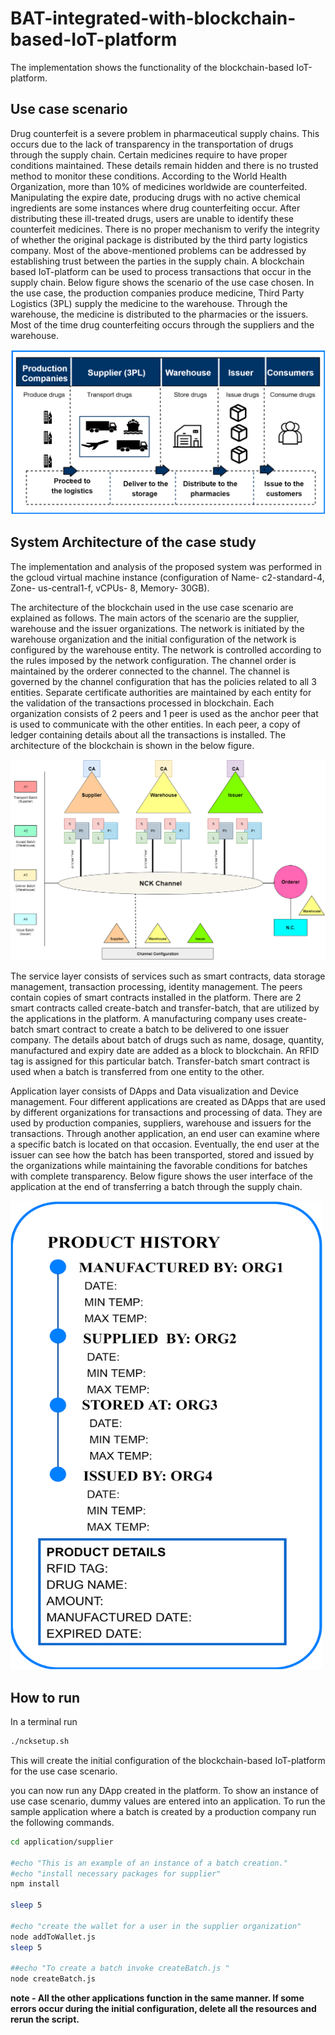 
# BAT-integrated-with-blockchain-based-IoT-platform


The implementation shows the functionality of the blockchain-based IoT-platform. 

## Use case scenario

 Drug counterfeit is a severe problem in pharmaceutical supply chains. This occurs due to the lack of transparency in the transportation of drugs through the supply chain. 
 Certain medicines require to have proper conditions maintained. These details remain hidden and there is no trusted method to monitor these conditions. According to the 
 World Health Organization, more than 10% of medicines worldwide are counterfeited. Manipulating the expire date, producing drugs with no 
 active chemical ingredients are some instances where drug counterfeiting occur. After distributing these ill-treated drugs, users are unable to identify these counterfeit
 medicines. There is no proper mechanism to verify the integrity of whether the original package is distributed by the third party logistics company. Most of the 
 above-mentioned problems can be addressed by establishing trust between the parties in the supply chain. 
 A blockchain based IoT-platform can be used to process transactions that occur in the supply chain. Below figure shows the scenario of the use case chosen. In the use case, 
 the production companies produce medicine, Third Party Logistics (3PL) supply the medicine to the warehouse. Through the warehouse, the medicine is distributed to the
 pharmacies or the issuers. Most of the time drug counterfeiting occurs through the suppliers and the warehouse. 
 
 ![alt text](https://github.com/alentar/BAT-integrated-with-blockchain-based-IoT-platform/blob/master/documents/images/sup.png)
 
 ## System Architecture of the case study
 
 The implementation and analysis of the proposed system was performed in the gcloud virtual machine instance (configuration of Name- c2-standard-4, Zone- us-central1-f,
 vCPUs- 8, Memory- 30GB).
 
 The architecture of the blockchain used in the use case scenario are explained as follows. The main actors of the scenario are the supplier, warehouse and the issuer
 organizations. The network is initiated by the warehouse organization and the initial configuration of the network is configured by the warehouse entity. 
 The network is controlled according to the rules imposed by the network configuration. The channel order is maintained by the orderer connected to the channel. 
 The channel is governed by the channel configuration that has the policies related to all 3 entities. Separate certificate authorities are maintained by each entity 
 for the validation of the transactions processed in blockchain. Each organization consists of 2 peers and 1 peer is used as the anchor peer that is used to communicate with 
 the other entities. In each peer, a copy of ledger  containing details about all the transactions is installed. The architecture of the blockchain is shown in the below figure.
 
 ![alt text](https://github.com/alentar/BAT-integrated-with-blockchain-based-IoT-platform/blob/master/documents/images/network%20configuration.png)
 
The service layer consists of services such as smart contracts, data storage management, transaction processing, identity management. The peers contain copies of smart 
contracts installed in the platform. There are 2 smart contracts called create-batch and  transfer-batch, that are utilized by the applications in the platform. 
A manufacturing company uses create-batch smart contract to create a batch to be delivered to one issuer company. The details about batch of drugs such as name, 
dosage, quantity, manufactured and expiry date are added as a block to blockchain. An RFID tag is assigned for this particular batch. Transfer-batch smart contract 
is used when a batch is transferred from one entity to the other.

Application layer consists of DApps and Data visualization and Device management. Four different applications are created as DApps that are used by different 
organizations for transactions and processing of data. They are used by production companies, suppliers, warehouse and issuers for the transactions. Through another 
application, an end user can examine where a specific batch is located on that occasion. Eventually, the end user at the issuer can see how the batch has been transported, 
stored and issued by the organizations while maintaining the favorable conditions for batches with complete transparency. Below figure shows the user interface of the
application at the end of transferring a batch through the supply chain. 
 
 <img src="https://github.com/alentar/BAT-integrated-with-blockchain-based-IoT-platform/blob/master/documents/images/snap.png" alt="alt text" width="500" height="750">
 

## How to run

In a terminal run 
```bash
./ncksetup.sh
```
This will create the initial configuration of the blockchain-based IoT-platform for the use case scenario. 

you can now run any DApp created in the platform. To show an instance of use case scenario, dummy values are entered into an application. To run the sample application 
where a batch is created by a production company run the following commands. 

```bash
cd application/supplier

#echo "This is an example of an instance of a batch creation."
#echo "install necessary packages for supplier"
npm install

sleep 5

#echo "create the wallet for a user in the supplier organization"
node addToWallet.js
sleep 5

##echo "To create a batch invoke createBatch.js "
node createBatch.js
```


**note - All the other applications function in the same manner. If some errors occur during the initial configuration, delete all the resources and rerun the script.**







 
